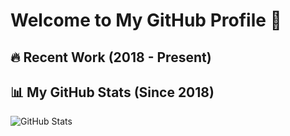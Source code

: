 # Welcome to My GitHub Profile 🚀

## 🔥 Recent Work (2018 - Present)


## 📊 My GitHub Stats (Since 2018)
![GitHub Stats](https://github-readme-stats.vercel.app/api?snowman=snowman&show_icons=true&hide=contribs&count_private=true&since=2018)
